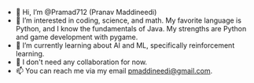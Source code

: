 - 👋 Hi, I’m @Pramad712 (Pranav Maddineedi)
- 👀 I’m interested in coding, science, and math. My favorite language is Python, and I know the fundamentals of Java. My strengths are Python and game development with pygame. 
- 🌱 I’m currently learning about AI and ML, specifically reinforcement learning.
- 💞️ I don't need any collaboration for now.
- 📫 You can reach me via my email pmaddineedi@gmail.com.

<!---
Pramad712/Pramad712 is a ✨ special ✨ repository because its `README.md` (this file) appears on your GitHub profile.
You can click the Preview link to take a look at your changes.
--->
